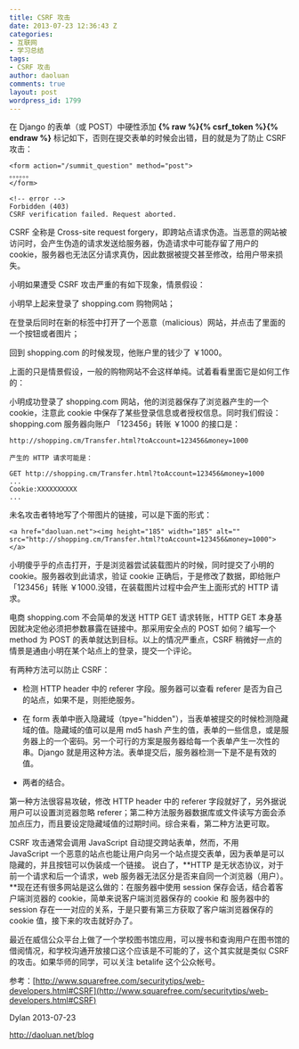 ```yaml
---
title: CSRF 攻击
date: 2013-07-23 12:36:43 Z
categories:
- 互联网
- 学习总结
tags:
- CSRF 攻击
author: daoluan
comments: true
layout: post
wordpress_id: 1799
---
```


在 Django 的表单（或 POST）中硬性添加 **{% raw %}{% csrf_token %}{% endraw %}** 标记如下，否则在提交表单的时候会出错，目的就是为了防止 CSRF 攻击：

    
    <form action="/summit_question" method="post"> 
    。。。。。。
    </form>
    
    <!-- error -->
    Forbidden (403)
    CSRF verification failed. Request aborted.


CSRF 全称是 Cross-site request forgery，即跨站点请求伪造。当恶意的网站被访问时，会产生伪造的请求发送给服务器，伪造请求中可能存留了用户的 cookie，服务器也无法区分请求真伪，因此数据被提交甚至修改，给用户带来损失。

小明如果遭受 CSRF 攻击严重的有如下现象，情景假设：

小明早上起来登录了 shopping.com 购物网站；

在登录后同时在新的标签中打开了一个恶意（malicious）网站，并点击了里面的一个按钮或者图片；

回到 shopping.com 的时候发现，他账户里的钱少了 ￥1000。

上面的只是情景假设，一般的购物网站不会这样单纯。试着看看里面它是如何工作的：

小明成功登录了 shopping.com 网站，他的浏览器保存了浏览器产生的一个 cookie，注意此 cookie 中保存了某些登录信息或者授权信息。同时我们假设：shopping.com 服务器向账户 「123456」转账 ￥1000 的接口是：

    
    http://shopping.cm/Transfer.html?toAccount=123456&money=1000
    
    产生的 HTTP 请求可能是：
    
    GET http://shopping.cm/Transfer.html?toAccount=123456&money=1000
    ...
    Cookie:XXXXXXXXXX
    ...


未名攻击者特地写了个带图片的链接，可以是下面的形式：

    
    <a href="daoluan.net"><img height="185" width="185" alt="" src="http://shopping.cm/Transfer.html?toAccount=123456&money=1000"></a>


小明傻乎乎的点击打开，于是浏览器尝试装载图片的时候，同时提交了小明的 cookie。服务器收到此请求，验证 cookie 正确后，于是修改了数据，即给账户「123456」转账 ￥1000.没错，在装载图片过程中会产生上面形式的 HTTP 请求。

电商 shopping.com 不会简单的发送 HTTP GET 请求转账，HTTP GET 本身基因就决定他必须把参数暴露在链接中。那采用安全点的 POST 如何？编写一个 method 为 POST 的表单就达到目标。以上的情况严重点，CSRF 稍微好一点的情景是通由小明在某个站点上的登录，提交一个评论。

有两种方法可以防止 CSRF：



	
  * 检测 HTTP header 中的 referer 字段。服务器可以查看 referer 是否为自己的站点，如果不是，则拒绝服务。

	
  * 在 form 表单中嵌入隐藏域（tpye="hidden"），当表单被提交的时候检测隐藏域的值。隐藏域的值可以是用 md5 hash 产生的值，表单的一些信息，或是服务器上的一个密码。另一个可行的方案是服务器给每一个表单产生一次性的串。Django 就是用这种方法。表单提交后，服务器检测一下是不是有效的值。

	
  * 两者的结合。


第一种方法很容易攻破，修改 HTTP header 中的 referer 字段就好了，另外据说用户可以设置浏览器忽略 referer；第二种方法服务器数据库或文件读写方面会添加点压力，而且要设定隐藏域值的过期时间。综合来看，第二种方法更可取。

CSRF 攻击通常会调用 JavaScript 自动提交跨站表单，然而，不用 JavaScript 一个恶意的站点也能让用户向另一个站点提交表单，因为表单是可以隐藏的，并且按钮可以伪装成一个链接。 说白了，**HTTP 是无状态协议，对于前一个请求和后一个请求，web 服务器无法区分是否来自同一个浏览器（用户）。**现在还有很多网站是这么做的：在服务器中使用 session 保存会话，结合着客户端浏览器的 cookie，简单来说客户端浏览器保存的 cookie 和 服务器中的 session 存在一一对应的关系，于是只要有第三方获取了客户端浏览器保存的 cookie 值，接下来的攻击就好办了。

最近在威信公众平台上做了一个学校图书馆应用，可以搜书和查询用户在图书馆的借阅情况，和学校沟通开放接口这个应该是不可能的了，这个其实就是类似 CSRF 的攻击。如果华师的同学，可以关注 betalife 这个公众帐号。

参考：[http://www.squarefree.com/securitytips/web-developers.html#CSRF](http://www.squarefree.com/securitytips/web-developers.html#CSRF)

Dylan 2013-07-23

http://daoluan.net/blog
